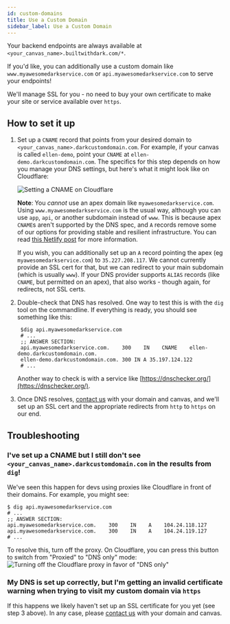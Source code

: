 ```yaml
---
id: custom-domains
title: Use a Custom Domain
sidebar_label: Use a Custom Domain
---
```


Your backend endpoints are always available at `<your_canvas_name>.builtwithdark.com/*`.

If you'd like, you can additionally use a custom domain like `www.myawesomedarkservice.com` or `api.myawesomedarkservice.com` to serve your endpoints!

We'll manage SSL for you - no need to buy your own certificate to make your site or service available over `https`.

## How to set it up

1. Set up a `CNAME` record that points from your desired domain to `<your_canvas_name>.darkcustomdomain.com`.
   For example, if your canvas is called `ellen-demo`, point your `CNAME` at `ellen-demo.darkcustomdomain.com`.
   The specifics for this step depends on how you manage your DNS settings, but here's what it might look like on Cloudflare:

   ![Setting a CNAME on Cloudflare](assets/customdomain/cname-example.png)

   **Note**: You _cannot_ use an apex domain like `myawesomedarkservice.com`. Using `www.myawesomedarkservice.com` is the usual
   way, although you can use `app`, `api`, or another subdomain instead of `www`.
   This is because apex `CNAME`s aren't supported by the DNS spec, and `A` records remove some of our
   options for providing stable and resilient infrastructure.
   You can read [this Netlify post](https://www.netlify.com/blog/2017/02/28/to-www-or-not-www/) for more information.

   If you wish, you can additionally set up an `A` record pointing the apex (eg `myawesomedarkservice.com`) to
   `35.227.208.117`. We cannot currently provide an SSL cert for that, but we can
   redirect to your main subdomain (which is usually `www`). If your DNS provider supports
   `ALIAS` records (like `CNAME`, but permitted on an apex), that also works - though
   again, for redirects, not SSL certs.

2. Double-check that DNS has resolved. One way to test this is with the `dig` tool on the commandline. If everything is ready, you should see something like this:

   ```shell
    $dig api.myawesomedarkservice.com
    # ...
    ;; ANSWER SECTION:
    api.myawesomedarkservice.com.    300    IN    CNAME    ellen-demo.darkcustomdomain.com.
    ellen-demo.darkcustomdomain.com. 300 IN A 35.197.124.122
    # ...
   ```

   Another way to check is with a service like [https://dnschecker.org/](https://dnschecker.org/).

3. Once DNS resolves, [contact us](support) with your domain and canvas, and we'll set up an SSL cert and the appropriate redirects from `http` to `https` on our end.

## Troubleshooting

### I've set up a CNAME but I still don't see `<your_canvas_name>.darkcustomdomain.com` in the results from `dig`!

We've seen this happen for devs using proxies like Cloudflare in front of their domains. For example, you might see:

```shell
$ dig api.myawesomedarkservice.com
# ...
;; ANSWER SECTION:
api.myawesomedarkservice.com.    300    IN    A    104.24.118.127
api.myawesomedarkservice.com.    300    IN    A    104.24.119.127
# ...
```

To resolve this, turn off the proxy. On Cloudflare, you can press this button to switch from "Proxied" to "DNS only" mode:
![Turning off the Cloudflare proxy in favor of "DNS only"](assets/customdomain/cloudflare-proxy.png)

### My DNS is set up correctly, but I'm getting an invalid certificate warning when trying to visit my custom domain via `https`

If this happens we likely haven't set up an SSL certificate for you yet (see step 3 above). In any case, please [contact us](support) with your domain and canvas.
